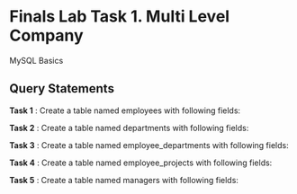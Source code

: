 # Finals Lab Task 1. Multi Level Company
MySQL Basics
## Query Statements
**Task 1** : Create a table named employees with following fields:

**Task 2** : Create a table named departments with following fields:

**Task 3** : Create a table named employee_departments with following fields:

**Task 4** : Create a table named employee_projects with following fields:

**Task 5** : Create a table named managers with following fields:
